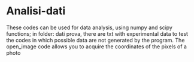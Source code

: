 # Analisi-dati
These codes can be used for data analysis, using numpy and scipy functions; in folder: dati prova, there are txt with experimental data to test the codes in which possible data are not generated by the program.
The open_image code allows you to acquire the coordinates of the pixels of a photo
